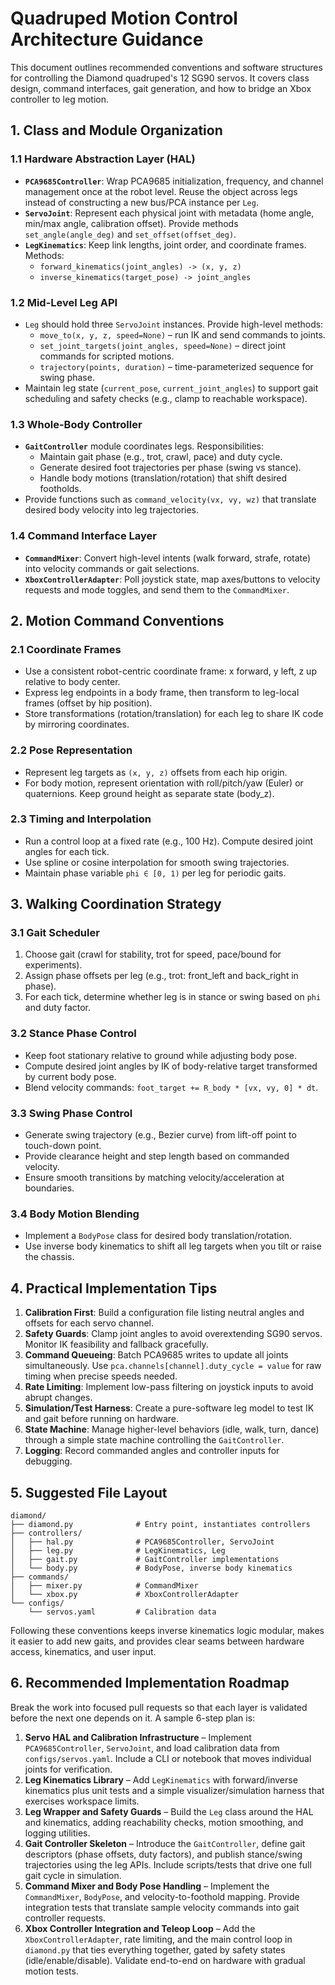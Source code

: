 # Quadruped Motion Control Architecture Guidance

This document outlines recommended conventions and software structures for controlling the Diamond quadruped's 12 SG90 servos. It covers class design, command interfaces, gait generation, and how to bridge an Xbox controller to leg motion.

## 1. Class and Module Organization

### 1.1 Hardware Abstraction Layer (HAL)
- **`PCA9685Controller`**: Wrap PCA9685 initialization, frequency, and channel management once at the robot level. Reuse the object across legs instead of constructing a new bus/PCA instance per `Leg`.
- **`ServoJoint`**: Represent each physical joint with metadata (home angle, min/max angle, calibration offset). Provide methods `set_angle(angle_deg)` and `set_offset(offset_deg)`.
- **`LegKinematics`**: Keep link lengths, joint order, and coordinate frames. Methods:
  - `forward_kinematics(joint_angles) -> (x, y, z)`
  - `inverse_kinematics(target_pose) -> joint_angles`

### 1.2 Mid-Level Leg API
- `Leg` should hold three `ServoJoint` instances. Provide high-level methods:
  - `move_to(x, y, z, speed=None)` – run IK and send commands to joints.
  - `set_joint_targets(joint_angles, speed=None)` – direct joint commands for scripted motions.
  - `trajectory(points, duration)` – time-parameterized sequence for swing phase.
- Maintain leg state (`current_pose`, `current_joint_angles`) to support gait scheduling and safety checks (e.g., clamp to reachable workspace).

### 1.3 Whole-Body Controller
- **`GaitController`** module coordinates legs. Responsibilities:
  - Maintain gait phase (e.g., trot, crawl, pace) and duty cycle.
  - Generate desired foot trajectories per phase (swing vs stance).
  - Handle body motions (translation/rotation) that shift desired footholds.
- Provide functions such as `command_velocity(vx, vy, wz)` that translate desired body velocity into leg trajectories.

### 1.4 Command Interface Layer
- **`CommandMixer`**: Convert high-level intents (walk forward, strafe, rotate) into velocity commands or gait selections.
- **`XboxControllerAdapter`**: Poll joystick state, map axes/buttons to velocity requests and mode toggles, and send them to the `CommandMixer`.

## 2. Motion Command Conventions

### 2.1 Coordinate Frames
- Use a consistent robot-centric coordinate frame: x forward, y left, z up relative to body center.
- Express leg endpoints in a body frame, then transform to leg-local frames (offset by hip position).
- Store transformations (rotation/translation) for each leg to share IK code by mirroring coordinates.

### 2.2 Pose Representation
- Represent leg targets as `(x, y, z)` offsets from each hip origin.
- For body motion, represent orientation with roll/pitch/yaw (Euler) or quaternions. Keep ground height as separate state (body_z).

### 2.3 Timing and Interpolation
- Run a control loop at a fixed rate (e.g., 100 Hz). Compute desired joint angles for each tick.
- Use spline or cosine interpolation for smooth swing trajectories.
- Maintain phase variable `phi ∈ [0, 1)` per leg for periodic gaits.

## 3. Walking Coordination Strategy

### 3.1 Gait Scheduler
1. Choose gait (crawl for stability, trot for speed, pace/bound for experiments).
2. Assign phase offsets per leg (e.g., trot: front_left and back_right in phase).
3. For each tick, determine whether leg is in stance or swing based on `phi` and duty factor.

### 3.2 Stance Phase Control
- Keep foot stationary relative to ground while adjusting body pose.
- Compute desired joint angles by IK of body-relative target transformed by current body pose.
- Blend velocity commands: `foot_target += R_body * [vx, vy, 0] * dt`.

### 3.3 Swing Phase Control
- Generate swing trajectory (e.g., Bezier curve) from lift-off point to touch-down point.
- Provide clearance height and step length based on commanded velocity.
- Ensure smooth transitions by matching velocity/acceleration at boundaries.

### 3.4 Body Motion Blending
- Implement a `BodyPose` class for desired body translation/rotation.
- Use inverse body kinematics to shift all leg targets when you tilt or raise the chassis.

## 4. Practical Implementation Tips

1. **Calibration First**: Build a configuration file listing neutral angles and offsets for each servo channel.
2. **Safety Guards**: Clamp joint angles to avoid overextending SG90 servos. Monitor IK feasibility and fallback gracefully.
3. **Command Queueing**: Batch PCA9685 writes to update all joints simultaneously. Use `pca.channels[channel].duty_cycle = value` for raw timing when precise speeds needed.
4. **Rate Limiting**: Implement low-pass filtering on joystick inputs to avoid abrupt changes.
5. **Simulation/Test Harness**: Create a pure-software leg model to test IK and gait before running on hardware.
6. **State Machine**: Manage higher-level behaviors (idle, walk, turn, dance) through a simple state machine controlling the `GaitController`.
7. **Logging**: Record commanded angles and controller inputs for debugging.

## 5. Suggested File Layout

```
diamond/
├── diamond.py              # Entry point, instantiates controllers
├── controllers/
│   ├── hal.py              # PCA9685Controller, ServoJoint
│   ├── leg.py              # LegKinematics, Leg
│   ├── gait.py             # GaitController implementations
│   └── body.py             # BodyPose, inverse body kinematics
├── commands/
│   ├── mixer.py            # CommandMixer
│   └── xbox.py             # XboxControllerAdapter
└── configs/
    └── servos.yaml         # Calibration data
```

Following these conventions keeps inverse kinematics logic modular, makes it easier to add new gaits, and provides clear seams between hardware access, kinematics, and user input.

## 6. Recommended Implementation Roadmap

Break the work into focused pull requests so that each layer is validated before the next one depends on it. A sample 6-step plan is:

1. **Servo HAL and Calibration Infrastructure** – Implement `PCA9685Controller`, `ServoJoint`, and load calibration data from `configs/servos.yaml`. Include a CLI or notebook that moves individual joints for verification.
2. **Leg Kinematics Library** – Add `LegKinematics` with forward/inverse kinematics plus unit tests and a simple visualizer/simulation harness that exercises workspace limits.
3. **Leg Wrapper and Safety Guards** – Build the `Leg` class around the HAL and kinematics, adding reachability checks, motion smoothing, and logging utilities.
4. **Gait Controller Skeleton** – Introduce the `GaitController`, define gait descriptors (phase offsets, duty factors), and publish stance/swing trajectories using the leg APIs. Include scripts/tests that drive one full gait cycle in simulation.
5. **Command Mixer and Body Pose Handling** – Implement the `CommandMixer`, `BodyPose`, and velocity-to-foothold mapping. Provide integration tests that translate sample velocity commands into gait controller requests.
6. **Xbox Controller Integration and Teleop Loop** – Add the `XboxControllerAdapter`, rate limiting, and the main control loop in `diamond.py` that ties everything together, gated by safety states (idle/enable/disable). Validate end-to-end on hardware with gradual motion tests.
